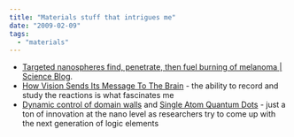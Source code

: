 ```yaml
---
title: "Materials stuff that intrigues me"
date: "2009-02-09"
tags: 
  - "materials"
---
```


- [Targeted nanospheres find, penetrate, then fuel burning of melanoma | Science Blog](http://www.scienceblog.com/cms/targeted-nanospheres-find-penetrate-then-fuel-burning-melanoma-18400.html).
- [How Vision Sends Its Message To The Brain](http://www.scienceblog.com/cms/how-vision-sends-its-message-brain-18377.html) - the ability to record and study the reactions is what fascinates me
- [Dynamic control of domain walls](http://www.physorg.com/news152470937.html) and [Single Atom Quantum Dots](http://www.physorg.com/news152271696.html) - just a ton of innovation at the nano level as researchers try to come up with the next generation of logic elements
